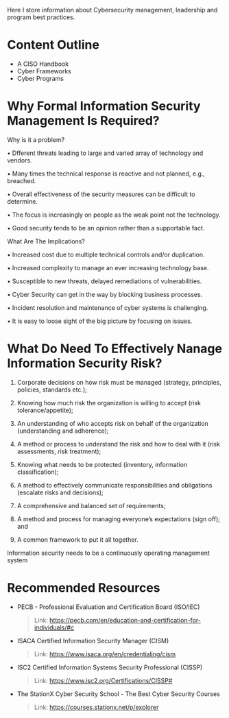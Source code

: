 Here I store information about Cybersecurity management, leadership and program best practices.

# Content Outline
- A CISO Handbook
- Cyber Frameworks
- Cyber Programs

# Why Formal Information Security Management Is Required?

Why is it a problem?

• Dfferent threats leading to large and varied array of technology and vendors.

• Many times the technical response is reactive and not planned, e.g., breached.

• Overall effectiveness of the security measures can be difficult to determine.

• The focus is increasingly on people as the weak point not the technology.

• Good security tends to be an opinion rather than a supportable fact.

What Are The Implications?

• Increased cost due to multiple technical controls and/or duplication.

• Increased complexity to manage an ever increasing technology base.

• Susceptible to new threats, delayed remediations of vulnerabilities.

• Cyber Security can get in the way by blocking business processes.

• Incident resolution and maintenance of cyber systems is challenging.

• It is easy to loose sight of the big picture by focusing on issues.

# What Do Need To Effectively Nanage Information Security Risk?

1. Corporate decisions on how risk must be managed (strategy, principles,
policies, standards etc.);

2. Knowing how much risk the organization is willing to accept (risk
tolerance/appetite);

3. An understanding of who accepts risk on behalf of the organization
(understanding and adherence);

4. A method or process to understand the risk and how to deal with it (risk
assessments, risk treatment);

5. Knowing what needs to be protected (inventory, information classification);

6. A method to effectively communicate responsibilities and obligations
(escalate risks and decisions);

7. A comprehensive and balanced set of requirements;

8. A method and process for managing everyone’s expectations (sign off);
and

9. A common framework to put it all together.

Information security needs to be a continuously operating management system

# Recommended Resources
- PECB - Professional Evaluation and Certification Board (ISO/IEC)
  > Link: https://pecb.com/en/education-and-certification-for-individuals/#c
- ISACA Certified Information Security Manager (CISM)
  > Link: https://www.isaca.org/en/credentialing/cism
- ISC2 Certified Information Systems Security Professional (CISSP)
  > Link: https://www.isc2.org/Certifications/CISSP#
- The StationX Cyber Security School - The Best Cyber Security Courses
  > Link: https://courses.stationx.net/p/explorer
